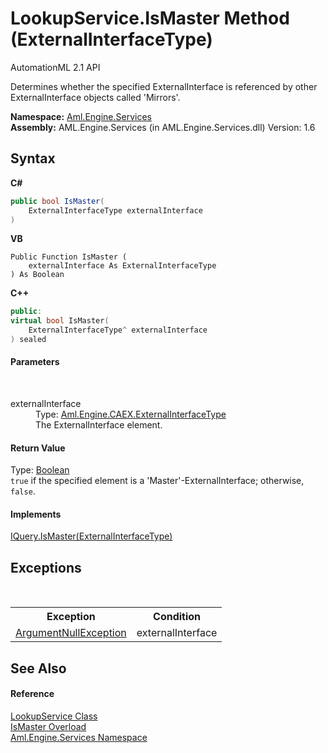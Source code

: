 # LookupService.IsMaster Method (ExternalInterfaceType)
AutomationML 2.1 API 

Determines whether the specified ExternalInterface is referenced by other ExternalInterface objects called 'Mirrors'.

**Namespace:**&nbsp;<a href="N_Aml_Engine_Services">Aml.Engine.Services</a><br />**Assembly:**&nbsp;AML.Engine.Services (in AML.Engine.Services.dll) Version: 1.6

## Syntax

**C#**<br />
``` C#
public bool IsMaster(
	ExternalInterfaceType externalInterface
)
```

**VB**<br />
``` VB
Public Function IsMaster ( 
	externalInterface As ExternalInterfaceType
) As Boolean
```

**C++**<br />
``` C++
public:
virtual bool IsMaster(
	ExternalInterfaceType^ externalInterface
) sealed
```


#### Parameters
&nbsp;<dl><dt>externalInterface</dt><dd>Type: <a href="T_Aml_Engine_CAEX_ExternalInterfaceType">Aml.Engine.CAEX.ExternalInterfaceType</a><br />The ExternalInterface element.</dd></dl>

#### Return Value
Type: <a href="https://docs.microsoft.com/dotnet/api/system.boolean" target="_parent" rel="noopener noreferrer">Boolean</a><br />`true` if the specified element is a 'Master'-ExternalInterface; otherwise, `false`.

#### Implements
<a href="M_Aml_Engine_Services_Interfaces_IQuery_IsMaster_1">IQuery.IsMaster(ExternalInterfaceType)</a><br />

## Exceptions
&nbsp;<table><tr><th>Exception</th><th>Condition</th></tr><tr><td><a href="https://docs.microsoft.com/dotnet/api/system.argumentnullexception" target="_parent" rel="noopener noreferrer">ArgumentNullException</a></td><td>externalInterface</td></tr></table>

## See Also


#### Reference
<a href="T_Aml_Engine_Services_LookupService">LookupService Class</a><br /><a href="Overload_Aml_Engine_Services_LookupService_IsMaster">IsMaster Overload</a><br /><a href="N_Aml_Engine_Services">Aml.Engine.Services Namespace</a><br />
